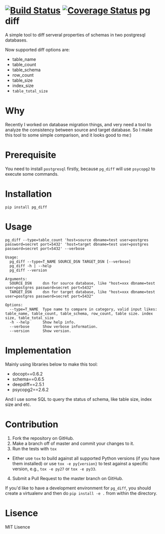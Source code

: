 [![Build Status](https://travis-ci.org/hanks/pg_diff.svg?branch=master)](https://travis-ci.org/hanks/pg_diff) [![Coverage Status](https://coveralls.io/repos/github/hanks/pg_diff/badge.svg?branch=master)](https://coveralls.io/github/hanks/pg_diff?branch=master)
pg diff
=======
A simple tool to diff serveral properties of schemas in two postgresql databases.

Now supported diff options are:

* table_name 
* table_count
* table_schema
* row_count
* table_size 
* index_size
* `table_total_size`

# Why

Recently I worked on database migration things, and very need a tool to analyze the consistency between source and target database. So I make this tool to some simple comparison, and it looks good to me:)

# Prerequisite

You need to install `postgresql` firstly, because `pg_diff` will use `psycopg2` to execute some commands.

# Installation

`pip install pg_diff`

# Usage

`pg_diff --type=table_count 'host=source dbname=test user=postgres password=secret port=5432' 'host=target dbname=test user=postgres password=secret port=5432' --verbose`

```
Usage:
  pg_diff --type=T_NAME SOURCE_DSN TARGET_DSN [--verbose]
  pg_diff -h | --help
  pg_diff --version

Arguments:
  SOURCE_DSN     dsn for source database, like "host=xxx dbname=test user=postgres password=secret port=5432"
  TARGET_DSN     dsn for target database, like "host=xxx dbname=test user=postgres password=secret port=5432"

Options:
  --type=T_NAME  Type name to compare in category, valid input likes: table_name, table_count, table_schema, row_count, table size. index size, table_total_size
  -h --help      Show help info.
  --verbose      Show verbose information.
  --version      Show version.
```

# Implementation

Mainly using libraries below to make this tool:

* docopt==0.6.2
* schema==0.6.5
* deepdiff==2.5.1
* psycopg2==2.6.2

And I use some SQL to query the status of schema, like table size, index size and etc.

# Contribution
1. Fork the repository on GitHub.
2. Make a branch off of master and commit your changes to it.
3. Run the tests with `tox`
  * Either use `tox` to build against all supported Python versions (if you have them installed) or use `tox -e py{version}` to test against a specific version, e.g., `tox -e py27` or `tox -e py33`.
4. Submit a Pull Request to the master branch on GitHub.

If you'd like to have a development environment for `pg_diff`, you should create a virtualenv and then do `pip install -e .` from within the directory.

# Lisence
MIT Lisence